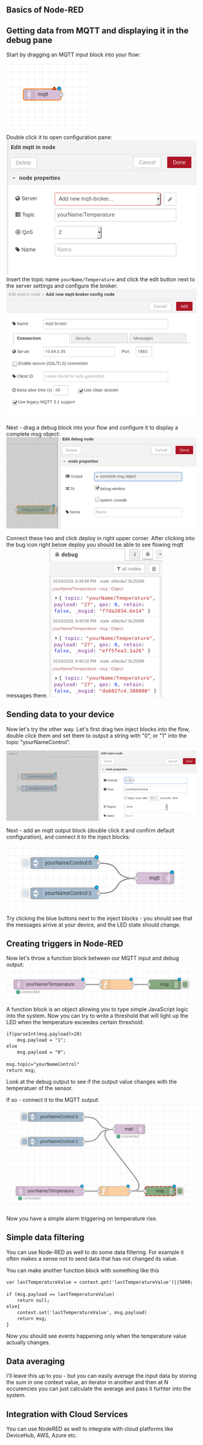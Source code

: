 ## Basics of Node-RED

## Getting data from MQTT and displaying it in the debug pane

Start by dragging an MQTT input block into your flow:

![ip addr](images/mqttIn.png)

Double click it to open configuration pane:
![ip addr](images/confPanel.png)
Insert the topic name `yourName/Temperature` and click the edit button next to the server settings and configure the broker:
![ip addr](images/brokerConf.png)

Next - drag a debug block into your flow and configure it to display a complete msg object:
![ip addr](images/msgObj.png)

Connect these two and click deploy in right upper corner. After clicking into the bug icon right below deploy you should be able to see flowing mqtt messages there.
![ip addr](images/messagesDebug.png)

## Sending data to your device

Now let's try the other way. Let's first drag two inject blocks into the flow, double click them and set them to output a string with "0", or "1" into the topic "yourNameControl".

![ip addr](images/injects.png)

Next - add an mqtt output block (double click it and confirm default configuration), and connect it to the inject blocks:

![ip addr](images/injects_mqtt.png)

Try clicking the blue buttons next to the inject blocks - you should see that the messages arrive at your device, and the LED state should change.

## Creating triggers in Node-RED

Now let's throw a function block between our MQTT input and debug output:
![ip addr](images/function.png)
A function block is an object allowing you to type simple JavaScript logic into the system. Now you can try to write a threshold that will light up the LED when the temperature exceedes certain threshold:
```
if(parseInt(msg.payload)>28)
    msg.payload = "1";
else
    msg.payload = "0";

msg.topic="yourNameControl"
return msg;
```
Look at the debug output to see if the output value changes with the temperatuer of the sensor.

If so - connect it to the MQTT output:
![ip addr](images/threshold.png)

Now you have a simple alarm triggering on temperature rise.

## Simple data filtering
You can use Node-RED as well to do some data filtering.
For example it often makes a sense not to send data that has not changed its value.

You can make another function block with something like this

```
var lastTemperatureValue = context.get('lastTemperatureValue')||5000;

if (msg.payload == lastTemperatureValue)
    return null;
else{
    context.set('lastTemperatureValue', msg.payload)
    return msg;
}
```
Now you should see events happening only when the temperature value actually changes.

## Data averaging
I'll leave this up to you - but you can easily average the input data by storing the sum in one context value, an iterator in another and then at N occurencies you can just calculate the average and pass it furhter into the system.

## Integration with Cloud Services
You can use NodeRED as well to integrate with cloud platforms like DeviceHub, AWS, Azure etc.
